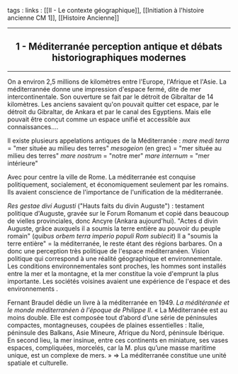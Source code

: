 tags : 
links : [[II - Le contexte géographique]], [[Initiation à l'histoire ancienne CM 1]], [[Histoire Ancienne]]

****

<h2 style="text-align: center;"> 1 - Méditerranée  perception antique et débats historiographiques modernes </h2>

****

On a environ 2,5 millions de kilomètres entre l'Europe, l'Afrique et l'Asie. La méditerrannée donne une impression d'espace fermé, dite de mer intercontinentale. Son ouverture se fait par le détroit de Gibraltar de 14 kilomètres. Les anciens savaient qu'on pouvait quitter cet espace, par le détroit du Gibraltar, de Ankara et par le canal des Egyptiens. Mais elle pouvait être conçut comme un espace unifié et accessible aux connaissances....

Il existe plusieurs appelations antiques de la Méditerranée : 
*mare medi terra* = "mer située au milieu des terres"
*mesogeion* (en grec) = "mer située au milieu des terres"
*mare nostrum* = "notre mer"
*mare internum* = "mer intérieure"

Avec pour centre la ville de Rome. La méditerranée est conquise politiquement, socialement, et économiquement seulement par les romains. Ils avaient conscience de l'importance de l'unification de la méditerranée.

*Res gestae divi Augusti* ("Hauts faits du divin Auguste") : testament politique d'Auguste, gravée sur le Forum Romanum et copié dans beaucoup de vielles provinciales, donc Ancyre (Ankara aujourd'hui).
"Actes d divin Auguste, grâce auxquels il a soumis la terre entière au pouvoir du peuple romain" (*quibus orbem terra imperio populi Rom subiecit*)
Il a "soumis la terre entière" = la méditerranée, le reste étant des régions barbares. On a donc une perception très politique de l'espace méditerranéen. Vision politique qui correspond à une réalité géographique et environnementale. Les conditions environnementales sont proches, les hommes sont installés entre la mer et la montagne,  et la mer constitue la voie d'emprunt la plus importante. Les sociétés voisines avaient une expérience de l'espace et des environnements .

Fernant Braudel dédie un livre à la méditerranée en 1949. *La méditéranée et le monde méditerranéen à l'époque de Philippe II*. « La Méditerranée est au moins double. Elle est composée tout d’abord d’une série de péninsules compactes, montagneuses, coupées de plaines essentielles : Italie, péninsule des Balkans, Asie Mineure, Afrique du Nord, péninsule Ibérique. En second lieu, la mer insinue, entre ces continents en miniature, ses vases espaces, compliquées, morcelés, car la M. plus qu’une masse maritime unique, est un complexe de mers. » => La méditerranée constitue une unité spatiale et culturelle.